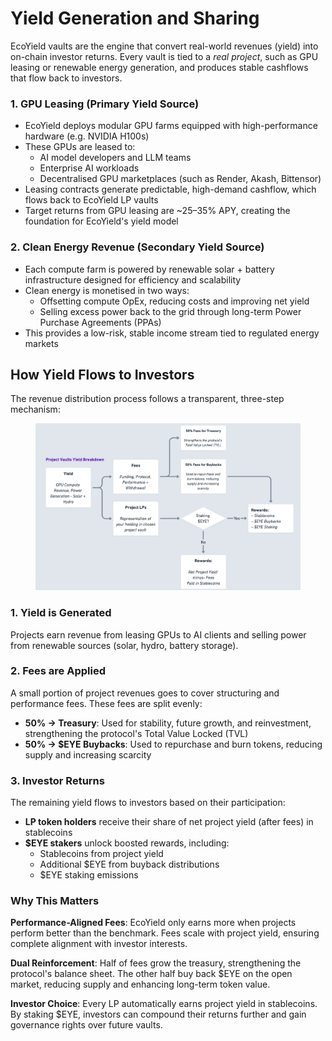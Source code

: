 # Yield Generation and Sharing

EcoYield vaults are the engine that convert real-world revenues (yield) into on-chain investor returns. Every vault is tied to a _real project_, such as GPU leasing or renewable energy generation, and produces stable cashflows that flow back to investors.

### 1. GPU Leasing (Primary Yield Source)

* EcoYield deploys modular GPU farms equipped with high-performance hardware (e.g. NVIDIA H100s)
* These GPUs are leased to:
  * AI model developers and LLM teams
  * Enterprise AI workloads
  * Decentralised GPU marketplaces (such as Render, Akash, Bittensor)
* Leasing contracts generate predictable, high-demand cashflow, which flows back to EcoYield LP vaults
* Target returns from GPU leasing are \~25–35% APY, creating the foundation for EcoYield's yield model

### 2. Clean Energy Revenue (Secondary Yield Source)

* Each compute farm is powered by renewable solar + battery infrastructure designed for efficiency and scalability
* Clean energy is monetised in two ways:
  * Offsetting compute OpEx, reducing costs and improving net yield
  * Selling excess power back to the grid through long-term Power Purchase Agreements (PPAs)
* This provides a low-risk, stable income stream tied to regulated energy markets

## How Yield Flows to Investors

The revenue distribution process follows a transparent, three-step mechanism:

<figure><img src="../.gitbook/assets/image (4).png" alt=""><figcaption></figcaption></figure>

### 1. Yield is Generated

Projects earn revenue from leasing GPUs to AI clients and selling power from renewable sources (solar, hydro, battery storage).

### 2. Fees are Applied

A small portion of project revenues goes to cover structuring and performance fees. These fees are split evenly:

* **50% → Treasury**: Used for stability, future growth, and reinvestment, strengthening the protocol's Total Value Locked (TVL)
* **50% → $EYE Buybacks**: Used to repurchase and burn tokens, reducing supply and increasing scarcity

### 3. Investor Returns

The remaining yield flows to investors based on their participation:

* **LP token holders** receive their share of net project yield (after fees) in stablecoins
* **$EYE stakers** unlock boosted rewards, including:
  * Stablecoins from project yield
  * Additional $EYE from buyback distributions
  * $EYE staking emissions

### Why This Matters

**Performance-Aligned Fees**: EcoYield only earns more when projects perform better than the benchmark. Fees scale with project yield, ensuring complete alignment with investor interests.

**Dual Reinforcement**: Half of fees grow the treasury, strengthening the protocol's balance sheet. The other half buy back $EYE on the open market, reducing supply and enhancing long-term token value.

**Investor Choice**: Every LP automatically earns project yield in stablecoins. By staking $EYE, investors can compound their returns further and gain governance rights over future vaults.

###
